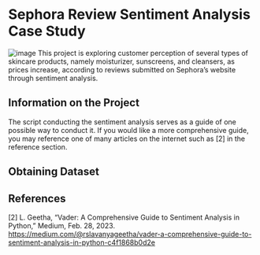 # Sephora Review Sentiment Analysis Case Study

![image](https://github.com/user-attachments/assets/f713537a-b627-46a6-8ca4-25f08c6fa3bb)
This project is exploring customer perception of several types of skincare products, namely moisturizer, sunscreens, and cleansers, as prices increase, according to reviews submitted on Sephora’s website through sentiment analysis.


## Information on the Project


The script conducting the sentiment analysis serves as a guide of one possible way to conduct it. If you would like a more comprehensive guide, you may reference one of many articles on the internet such as [2] in the reference section.

## Obtaining Dataset



## References


[2] L. Geetha, “Vader: A Comprehensive Guide to Sentiment Analysis in Python,” Medium, Feb. 28, 2023. https://medium.com/@rslavanyageetha/vader-a-comprehensive-guide-to-sentiment-analysis-in-python-c4f1868b0d2e
‌

